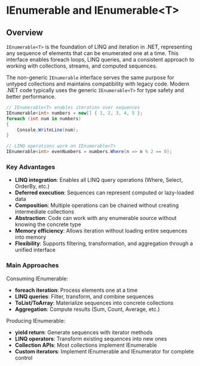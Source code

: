 # IEnumerable and IEnumerable&lt;T&gt;

## Overview

`IEnumerable<T>` is the foundation of LINQ and iteration in .NET, representing any sequence of elements that can be enumerated one at a time. This interface enables foreach loops, LINQ queries, and a consistent approach to working with collections, streams, and computed sequences.

The non-generic `IEnumerable` interface serves the same purpose for untyped collections and maintains compatibility with legacy code. Modern .NET code typically uses the generic `IEnumerable<T>` for type safety and better performance.

```csharp
// IEnumerable<T> enables iteration over sequences
IEnumerable<int> numbers = new[] { 1, 2, 3, 4, 5 };
foreach (int num in numbers)
{
    Console.WriteLine(num);
}

// LINQ operations work on IEnumerable<T>
IEnumerable<int> evenNumbers = numbers.Where(n => n % 2 == 0);
```

### Key Advantages

- **LINQ integration**: Enables all LINQ query operations (Where, Select, OrderBy, etc.)
- **Deferred execution**: Sequences can represent computed or lazy-loaded data
- **Composition**: Multiple operations can be chained without creating intermediate collections
- **Abstraction**: Code can work with any enumerable source without knowing the concrete type
- **Memory efficiency**: Allows iteration without loading entire sequences into memory
- **Flexibility**: Supports filtering, transformation, and aggregation through a unified interface

### Main Approaches

Consuming IEnumerable:
- **foreach iteration**: Process elements one at a time
- **LINQ queries**: Filter, transform, and combine sequences
- **ToList/ToArray**: Materialize sequences into concrete collections
- **Aggregation**: Compute results (Sum, Count, Average, etc.)

Producing IEnumerable:
- **yield return**: Generate sequences with iterator methods
- **LINQ operators**: Transform existing sequences into new ones
- **Collection APIs**: Most collections implement IEnumerable<T>
- **Custom iterators**: Implement IEnumerable<T> and IEnumerator<T> for complete control
